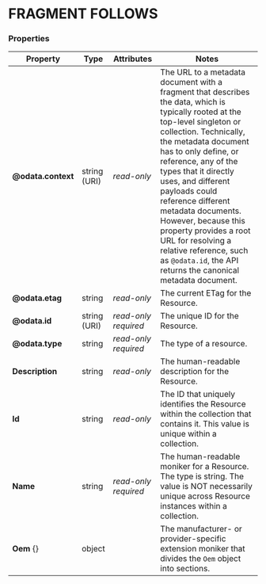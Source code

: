 # FRAGMENT FOLLOWS



### Properties

|Property     |Type     |Attributes   |Notes     |
| --- | --- | --- | --- |
| **@odata.context** | string<br>(URI) | *read-only* | The URL to a metadata document with a fragment that describes the data, which is typically rooted at the top-level singleton or collection.  Technically, the metadata document has to only define, or reference, any of the types that it directly uses, and different payloads could reference different metadata documents. However, because this property provides a root URL for resolving a relative reference, such as `@odata.id`, the API returns the canonical metadata document. |
| **@odata.etag** | string | *read-only* | The current ETag for the Resource. |
| **@odata.id** | string<br>(URI) | *read-only required* | The unique ID for the Resource. |
| **@odata.type** | string | *read-only required* | The type of a resource. |
| **Description** | string | *read-only* | The human-readable description for the Resource. |
| **Id** | string | *read-only* | The ID that uniquely identifies the Resource within the collection that contains it.  This value is unique within a collection. |
| **Name** | string | *read-only required* | The human-readable moniker for a Resource.  The type is string.  The value is NOT necessarily unique across Resource instances within a collection. |
| **Oem** {} | object |  | The manufacturer- or provider-specific extension moniker that divides the `Oem` object into sections. |
